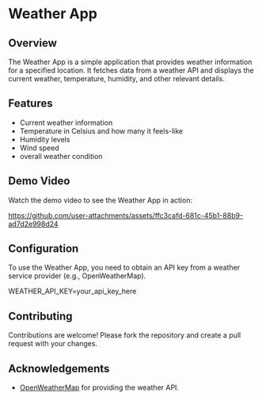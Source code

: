 

# Weather App

## Overview
The Weather App is a simple application that provides weather information for a specified location. It fetches data from a weather API and displays the current weather, temperature, humidity, and other relevant details.

## Features
- Current weather information
- Temperature in Celsius and how many it feels-like
- Humidity levels
- Wind speed 
- overall weather condition 
 
 ## Demo Video
Watch the demo video to see the Weather App in action:



https://github.com/user-attachments/assets/ffc3cafd-681c-45b1-88b9-ad7d2e998d24


## Configuration
To use the Weather App, you need to obtain an API key from a weather service provider (e.g., OpenWeatherMap).

WEATHER_API_KEY=your_api_key_here

## Contributing
Contributions are welcome! Please fork the repository and create a pull request with your changes.

## Acknowledgements
- [OpenWeatherMap](https://openweathermap.org/) for providing the weather API.

